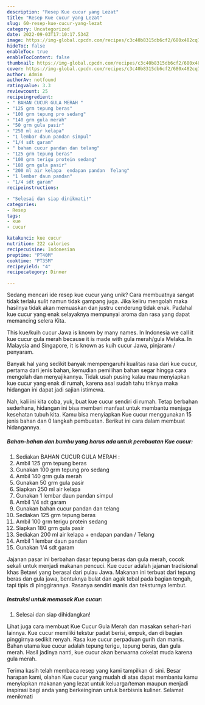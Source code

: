 ```yaml
---
description: "Resep Kue cucur yang Lezat"
title: "Resep Kue cucur yang Lezat"
slug: 60-resep-kue-cucur-yang-lezat
category: Uncategorized
date: 2022-09-03T17:10:17.534Z
image: https://img-global.cpcdn.com/recipes/c3c40b8315db6cf2/680x482cq70/kue-cucur-foto-resep-utama.jpg
hideToc: false
enableToc: true
enableTocContent: false
thumbnail: https://img-global.cpcdn.com/recipes/c3c40b8315db6cf2/680x482cq70/kue-cucur-foto-resep-utama.jpg
cover: https://img-global.cpcdn.com/recipes/c3c40b8315db6cf2/680x482cq70/kue-cucur-foto-resep-utama.jpg
author: Admin
authorAv: notfound
ratingvalue: 3.3
reviewcount: 25
recipeingredient:
- " BAHAN CUCUR GULA MERAH "
- "125 grm tepung beras"
- "100 grm tepung pro sedang"
- "140 grm gula merah"
- "50 grm gula pasir"
- "250 ml air kelapa"
- "1 lembar daun pandan simpul"
- "1/4 sdt garam"
- " bahan cucur pandan dan telang"
- "125 grm tepung beras"
- "100 grm terigu protein sedang"
- "180 grm gula pasir"
- "200 ml air kelapa  endapan pandan  Telang"
- "1 lembar daun pandan"
- "1/4 sdt garam"
recipeinstructions:

- "Selesai dan siap dinikmati!"
categories:
- Resep
tags:
- kue
- cucur

katakunci: kue cucur 
nutrition: 222 calories
recipecuisine: Indonesian
preptime: "PT40M"
cooktime: "PT35M"
recipeyield: "4"
recipecategory: Dinner

---
```





Sedang mencari ide resep kue cucur yang unik? Cara membuatnya sangat tidak terlalu sulit namun tidak gampang juga. Jika keliru mengolah maka hasilnya tidak akan memuaskan dan justru cenderung tidak enak. Padahal kue cucur yang enak selayaknya mempunyai aroma dan rasa yang dapat memancing selera Kita.





This kue/kuih cucur Jawa is known by many names. In Indonesia we call it kue cucur gula merah because it is made with gula merah/gula Melaka. In Malaysia and Singapore, it is known as kuih cucur Jawa, pinjaram / penyaram.

Banyak hal yang sedikit banyak mempengaruhi kualitas rasa dari kue cucur, pertama dari jenis bahan, kemudian pemilihan bahan segar hingga cara mengolah dan menyajikannya. Tidak usah pusing kalau mau menyiapkan kue cucur yang enak di rumah, karena asal sudah tahu triknya maka hidangan ini dapat jadi sajian istimewa.






Nah, kali ini kita coba, yuk, buat kue cucur sendiri di rumah. Tetap berbahan sederhana, hidangan ini bisa memberi manfaat untuk membantu menjaga kesehatan tubuh kita. Kamu bisa menyiapkan Kue cucur menggunakan 15 jenis bahan dan 0 langkah pembuatan. Berikut ini cara dalam membuat hidangannya.

<!--inarticleads1-->

##### Bahan-bahan dan bumbu yang harus ada untuk pembuatan Kue cucur:

1. Sediakan  BAHAN CUCUR GULA MERAH :
1. Ambil 125 grm tepung beras
1. Gunakan 100 grm tepung pro sedang
1. Ambil 140 grm gula merah
1. Gunakan 50 grm gula pasir
1. Siapkan 250 ml air kelapa
1. Gunakan 1 lembar daun pandan simpul
1. Ambil 1/4 sdt garam
1. Gunakan  bahan cucur pandan dan telang
1. Sediakan 125 grm tepung beras
1. Ambil 100 grm terigu protein sedang
1. Siapkan 180 grm gula pasir
1. Sediakan 200 ml air kelapa + endapan pandan / Telang
1. Ambil 1 lembar daun pandan
1. Gunakan 1/4 sdt garam


Jajanan pasar ini berbahan dasar tepung beras dan gula merah, cocok sekali untuk menjadi makanan pencuci. Kue cucur adalah jajanan tradisional khas Betawi yang berasal dari pulau Jawa. Makanan ini terbuat dari tepung beras dan gula jawa, bentuknya bulat dan agak tebal pada bagian tengah, tapi tipis di pinggirannya. Rasanya sendiri manis dan teksturnya lembut. 

<!--inarticleads2-->

##### Instruksi untuk memasak Kue cucur:


1. Selesai dan siap dihidangkan!

Lihat juga cara membuat Kue Cucur Gula Merah dan masakan sehari-hari lainnya. Kue cucur memiliki tekstur padat berisi, empuk, dan di bagian pinggirnya sedikit renyah. Rasa kue cucur perpaduan gurih dan manis. Bahan utama kue cucur adalah tepung terigu, tepung beras, dan gula merah. Hasil jadinya nanti, kue cucur akan berwarna cokelat muda karena gula merah. 

Terima kasih telah membaca resep yang kami tampilkan di sini. Besar harapan kami, olahan Kue cucur yang mudah di atas dapat membantu kamu menyiapkan makanan yang lezat untuk keluarga/teman maupun menjadi inspirasi bagi anda yang berkeinginan untuk berbisnis kuliner. Selamat menikmati
